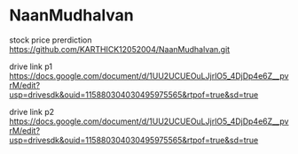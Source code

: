 # NaanMudhalvan
stock price prerdiction
https://github.com/KARTHICK12052004/NaanMudhalvan.git

drive link p1
https://docs.google.com/document/d/1UU2UCUEOuLJjrlO5_4DjDp4e6Z__pvrM/edit?usp=drivesdk&ouid=115880304030495975565&rtpof=true&sd=true

drive link p2
https://docs.google.com/document/d/1UU2UCUEOuLJjrlO5_4DjDp4e6Z__pvrM/edit?usp=drivesdk&ouid=115880304030495975565&rtpof=true&sd=true
